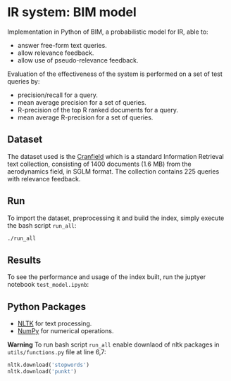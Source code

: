 # IR system: BIM model
Implementation in Python of BIM, a probabilistic model for IR, able to:

- answer free-form text queries.
- allow relevance feedback.
- allow use of pseudo-relevance feedback.

Evaluation of the effectiveness of the system is performed on a set of test queries by:
- precision/recall for a query.
- mean average precision for a set of queries.
- R-precision of the top R ranked documents for a query.
- mean average R-precision for a set of queries.

## Dataset

The dataset used is the [Cranfield](http://ir.dcs.gla.ac.uk/resources/test_collections/cran/) which is a standard Information Retrieval text collection, consisting of 1400 documents (1.6 MB) from the aerodynamics field, in SGLM format. 
The collection contains 225 queries with relevance feedback.

## Run

To import the dataset, preprocessing it and build the index, simply execute the bash script `run_all`:
```bash 
./run_all
```

## Results

To see the performance and usage of the index built, run the juptyer notebook `test_model.ipynb`:


## Python Packages

- [NLTK](https://www.nltk.org/) for text processing.
- [NumPy](https://numpy.org/) for numerical operations.

 **Warning**
 To run bash script `run_all` enable downlaod of nltk packages in `utils/functions.py` file at line 6,7:
 ```Python
 nltk.download('stopwords')
 nltk.download('punkt')
 ```

